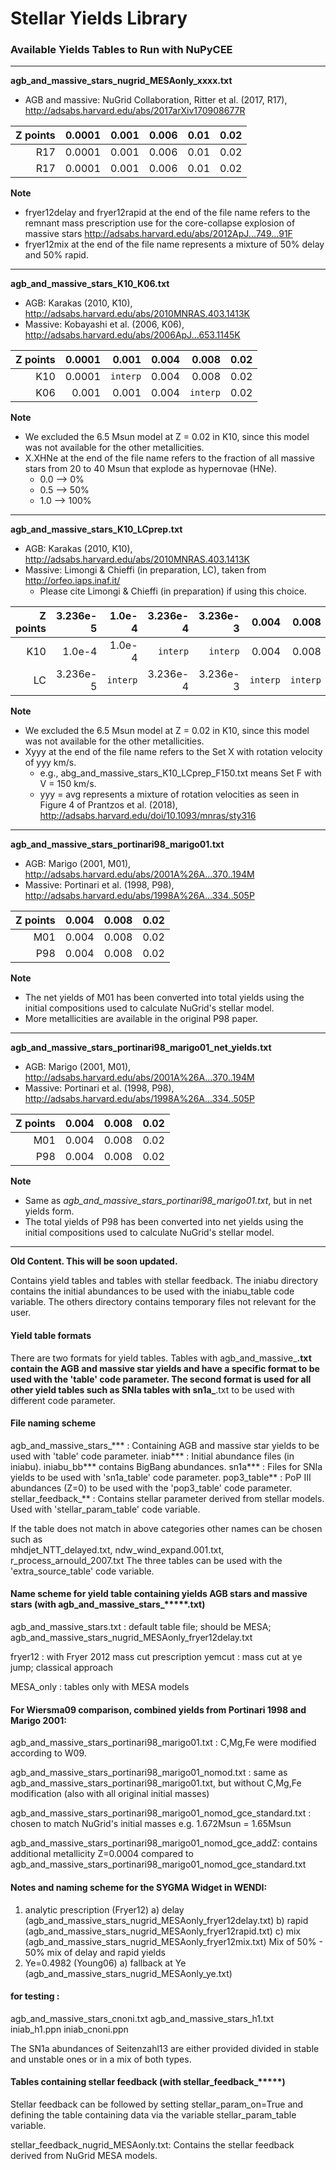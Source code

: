 # Stellar Yields Library


### Available Yields Tables to Run with NuPyCEE

- - - - - 
**agb_and_massive_stars_nugrid_MESAonly_xxxx.txt**

- AGB and massive: NuGrid Collaboration, Ritter et al. (2017, R17), <http://adsabs.harvard.edu/abs/2017arXiv170908677R>

|   Z points | 0.0001 | 0.001 | 0.006 | 0.01 | 0.02 |
|-----------:|-------:|------:|------:|-----:|-----:|
| R17        | 0.0001 | 0.001 | 0.006 | 0.01 | 0.02 |
| R17        | 0.0001 | 0.001 | 0.006 | 0.01 | 0.02 |

**Note** 

- fryer12delay and fryer12rapid at the end of the file name refers to the remnant mass prescription use for the core-collapse explosion of massive stars <http://adsabs.harvard.edu/abs/2012ApJ...749...91F>
- fryer12mix at the end of the file name represents a mixture of 50% delay and 50% rapid.
	
- - - - - 
**agb_and_massive_stars_K10_K06.txt**

- AGB: Karakas (2010, K10), <http://adsabs.harvard.edu/abs/2010MNRAS.403.1413K>
- Massive: Kobayashi et al. (2006, K06), <http://adsabs.harvard.edu/abs/2006ApJ...653.1145K>

|   Z points | 0.0001 | 0.001 | 0.004 | 0.008 | 0.02 |
|-----------:|-------:|------:|------:|------:|-----:|
| K10        | 0.0001 | `interp` | 0.004 | 0.008 | 0.02 |
| K06        | 0.001  |  0.001 | 0.004 |  `interp`  | 0.02 |

**Note** 

- We excluded the 6.5 Msun model at Z = 0.02 in K10, since this model was not available for the other metallicities.
- X.XHNe at the end of the file name refers to the fraction of all massive stars from 20 to 40 Msun that explode as hypernovae (HNe).
	- 0.0 --> 0% 
	- 0.5 --> 50% 
	- 1.0 --> 100%

- - - - - - 
**agb_and_massive_stars_K10_LCprep.txt**

- AGB: Karakas (2010, K10), <http://adsabs.harvard.edu/abs/2010MNRAS.403.1413K>
- Massive: Limongi & Chieffi (in preparation, LC), taken from <http://orfeo.iaps.inaf.it/>
	- 	Please cite Limongi & Chieffi (in preparation) if using this choice.

|   Z points |3.236e-5|1.0e-4  |3.236e-4|3.236e-3| 0.004  | 0.008  |1.345e-2|  0.02  |
|-----------:|-------:|-------:|-------:|-------:|-------:|-------:|-------:|-------:|
| K10        |1.0e-4  |1.0e-4  |`interp`|`interp`| 0.004  | 0.008  |`interp`|  0.02  |
| LC         |3.236e-5|`interp`|3.236e-4|3.236e-3|`interp`|`interp`|1.345e-2|1.345e-2|

**Note** 

- We excluded the 6.5 Msun model at Z = 0.02 in K10, since this model was not available for the other metallicities.
- Xyyy at the end of the file name refers to the Set X with rotation velocity of yyy km/s.
	- e.g., abg_and_massive_stars_K10_LCprep_F150.txt means Set F with V = 150 km/s.
	- yyy = avg represents a mixture of rotation velocities as seen in Figure 4 of Prantzos et al. (2018), <http://adsabs.harvard.edu/doi/10.1093/mnras/sty316>

- - - - - - 
**agb_and_massive_stars_portinari98_marigo01.txt**

- AGB: Marigo (2001, M01), <http://adsabs.harvard.edu/abs/2001A%26A...370..194M>
- Massive: Portinari et al. (1998, P98), <http://adsabs.harvard.edu/abs/1998A%26A...334..505P>

|   Z points |0.004  | 0.008  |   0.02 |
|-----------:|-------:|-------:|-------:|
| M01        |0.004  | 0.008  | 0.02 |
| P98         |0.004  | 0.008  | 0.02 |

**Note** 

- The net yields of M01 has been converted into total yields using the initial compositions used to calculate NuGrid's stellar model.
- More metallicities are available in the original P98 paper.

- - - - - - 
**agb_and_massive_stars_portinari98_marigo01_net_yields.txt**

- AGB: Marigo (2001, M01), <http://adsabs.harvard.edu/abs/2001A%26A...370..194M>
- Massive: Portinari et al. (1998, P98), <http://adsabs.harvard.edu/abs/1998A%26A...334..505P>

|   Z points |0.004  | 0.008  |   0.02 |
|-----------:|-------:|-------:|-------:|
| M01        |0.004  | 0.008  | 0.02 |
| P98         |0.004  | 0.008  | 0.02 |

**Note** 

- Same as *agb_and_massive_stars_portinari98_marigo01.txt*, but in net yields form.
- The total yields of P98 has been converted into net yields using the initial compositions used to calculate NuGrid's stellar model.

- - - - - - 


**Old Content. This will be soon updated.**

Contains yield tables and tables with stellar feedback.
The iniabu directory contains the initial abundances to be
used with the iniabu_table code variable.
The others directory contains temporary files not relevant
for the user. 


#### Yield table formats

There are two formats for yield tables. Tables with
agb_and_massive_****.txt contain the AGB and massive star yields
and have a specific format to be used with the 'table' code parameter.
The second format is used for all other yield tables such as
SNIa tables with sn1a_****.txt to be used with different code parameter.


#### File naming scheme

agb_and_massive_stars_*** : Containing AGB and massive star yields to be used with 'table' code parameter.
iniab*** : Initial abundance files (in iniabu). iniabu_bb*** contains BigBang abundances.
sn1a*** : Files for SNIa yields to be used with 'sn1a_table' code parameter.
pop3_table** : PoP III abundances (Z=0) to be used with the 'pop3_table' code parameter.
stellar_feedback_** : Contains stellar parameter derived from stellar models. Used with 'stellar_param_table' code variable.

If the table does not match in above categories other names can be chosen such as  
mhdjet_NTT_delayed.txt, ndw_wind_expand.001.txt, r_process_arnould_2007.txt
The three tables can be used with the 'extra_source_table' code variable.

#### Name scheme for yield table containing yields AGB stars and massive stars (with agb_and_massive_stars_*****.txt)

agb_and_massive_stars.txt : default table file; should be MESA; agb_and_massive_stars_nugrid_MESAonly_fryer12delay.txt

fryer12 : with Fryer 2012 mass cut prescription
yemcut  : mass cut at ye jump; classical approach

MESA_only : tables only with MESA models

#### For Wiersma09 comparison, combined yields from Portinari 1998 and Marigo 2001:

agb_and_massive_stars_portinari98_marigo01.txt : C,Mg,Fe were modified according to W09.

agb_and_massive_stars_portinari98_marigo01_nomod.txt : same as 
                agb_and_massive_stars_portinari98_marigo01.txt, but without C,Mg,Fe modification
		(also with all original initial masses)

agb_and_massive_stars_portinari98_marigo01_nomod_gce_standard.txt : chosen to match NuGrid's initial masses
								 e.g. 1.672Msun = 1.65Msun

agb_and_massive_stars_portinari98_marigo01_nomod_gce_addZ: contains additional metallicity
	Z=0.0004 compared to agb_and_massive_stars_portinari98_marigo01_nomod_gce_standard.txt



#### Notes and naming scheme for the SYGMA Widget in WENDI:

1) analytic prescription (Fryer12)
    a) delay  (agb_and_massive_stars_nugrid_MESAonly_fryer12delay.txt)
    b) rapid  (agb_and_massive_stars_nugrid_MESAonly_fryer12rapid.txt)
    c) mix    (agb_and_massive_stars_nugrid_MESAonly_fryer12mix.txt)
	Mix of 50% - 50% mix of delay and rapid yields
2) Ye=0.4982 (Young06)
    a) fallback at Ye (agb_and_massive_stars_nugrid_MESAonly_ye.txt)




#### for testing :

agb_and_massive_stars_cnoni.txt
agb_and_massive_stars_h1.txt
iniab_h1.ppn
iniab_cnoni.ppn


The SN1a abundances of Seitenzahl13 are either
provided divided in stable and unstable ones
or in a mix of both types.



#### Tables containing stellar feedback (with stellar_feedback_*****)

Stellar feedback can be followed by setting stellar_param_on=True
and defining the table containing data via the variable  stellar_param_table variable.

stellar_feedback_nugrid_MESAonly.txt: Contains the stellar feedback derived from NuGrid MESA models.
 



